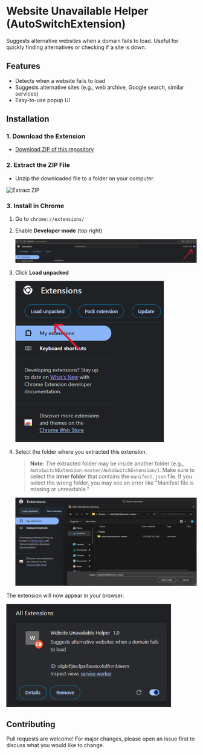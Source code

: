 # Website Unavailable Helper (AutoSwitchExtension)

Suggests alternative websites when a domain fails to load. Useful for quickly finding alternatives or checking if a site is down.

## Features

- Detects when a website fails to load
- Suggests alternative sites (e.g., web archive, Google search, similar services)
- Easy-to-use popup UI

## Installation

### 1. Download the Extension

- [Download ZIP of this repository](https://github.com/RamyaGururaj/AutoSwitchExtension/archive/refs/heads/master.zip) 


### 2. Extract the ZIP File

- Unzip the downloaded file to a folder on your computer.

![Extract ZIP](images/extract-zip.png)


### 3. Install in Chrome

1. Go to `chrome://extensions/`


2. Enable **Developer mode** (top right)

   ![Enable Developer Mode](images/developer-mode.png)


3. Click **Load unpacked**

   ![Load Unpacked](images/load-unpacked.png)


4. Select the folder where you extracted this extension.

   > **Note:** The extracted folder may be inside another folder (e.g., `AutoSwitchExtension-master/AutoSwitchExtension/`). Make sure to select the **inner folder** that contains the `manifest.json` file. If you select the wrong folder, you may see an error like "Manifest file is missing or unreadable."

   ![Select Extension Folder](images/select-folder.png)


The extension will now appear in your browser.

![Extension Installed](images/extension-installed.png)


## Contributing

Pull requests are welcome! For major changes, please open an issue first to discuss what you would like to change.
